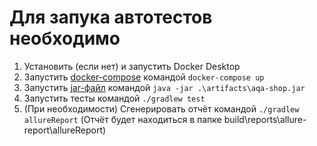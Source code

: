 # Для запука автотестов необходимо

1. Установить (если нет) и запустить Docker Desktop
2. Запустить [docker-compose](https://github.com/Rita-Som666/diploma/blob/temp/docker-compose.yml) командой ```docker-compose up```
3. Запустить [jar-файл](https://github.com/Rita-Som666/diploma/blob/temp/artifacts/aqa-shop.jar) командой ```java -jar .\artifacts\aqa-shop.jar```
4. Запустить тесты командой ```./gradlew test```
5. (При необходимости) Сгенерировать отчёт командой ```./gradlew allureReport``` (Отчёт будет находиться в папке build\reports\allure-report\allureReport)  
